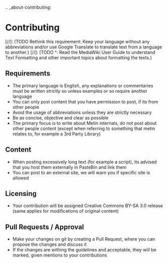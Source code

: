 .. _about-contributing:

# Contributing

[//]: (TODO Rethink this requirement: Keep your language without any abbreviations and/or use Google Translate to translate text from a language to another.)
[//]: (TODO ^: Read the MediaWiki User Guide to understand Text Formatting and other important topics about formatting the texts.)

## Requirements
 - The primary language is English, any explanations or commentaries 
must be written strictly so unless examples or so require another language
 - You can only post content that you have permission to post, if its from other people
 - Avoid the usage of abbreviations unless they are strictly necessary
 - Be as concise, objective and clear as possible
 - The primary focus is to write about Metin internals, do not post about other people
content (except when referring to something that metin relates to, for example a 3rd Party Library)


## Content
 - When posting excessively long text (for example a script), its advised
that you host them externally in PasteBin and link them
 - You can post to an external site, we will warn you if specific site is allowed


## Licensing
 - Your contribution will be assigned Creative Commons BY-SA 3.0 release 
(same applies for modifications of original content)


## Pull Requests / Approval
 - Make your changes on git by creating a Pull Request, where you can propose
the changes and discuss it
 - If the changes are withing the guidelines and acceptable, they will be marked,
given mentions to your contributions
